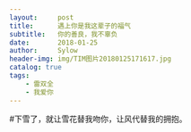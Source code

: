 ```yaml
---
layout:     post
title:      遇上你是我这辈子的福气
subtitle:   你的善良，我不辜负
date:       2018-01-25
author:     Sylow
header-img: img/TIM图片20180125171617.jpg
catalog: true
tags:
    - 雷双全
    - 我爱你
---
```



#下雪了，就让雪花替我吻你，让风代替我的拥抱。
